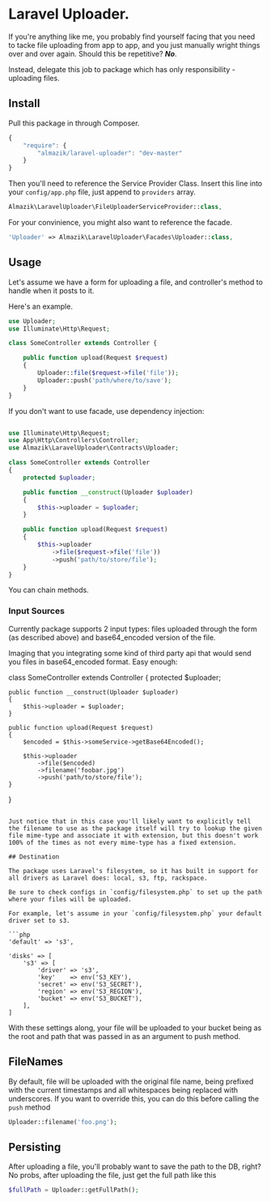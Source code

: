 # Laravel Uploader.

If you're anything like me, you probably find yourself facing that you need to tacke file uploading from app to app, and you just manually wright things over and over again. Should this be repetitive? ***No***.

Instead, delegate this job to package which has only responsibility - uploading files.

## Install

Pull this package in through Composer.

```js
{
    "require": {
        "almazik/laravel-uploader": "dev-master"
    }
}
```

Then you'll need to reference the Service Provider Class. Insert this line into your `config/app.php` file, just append to `providers` array.

```php
Almazik\LaravelUploader\FileUploaderServiceProvider::class,
```

For your convinience, you might also want to reference the facade.

```php
'Uploader' => Almazik\LaravelUploader\Facades\Uploader::class,
```

## Usage

Let's assume we have a form for uploading a file, and controller's method to handle when it posts to it.

Here's an example.

```php
use Uploader;
use Illuminate\Http\Request;

class SomeController extends Controller {

    public function upload(Request $request)
    {
        Uploader::file($request->file('file'));
        Uploader::push('path/where/to/save');
    }
}

```

If you don't want to use facade, use dependency injection:

```php

use Illuminate\Http\Request;
use App\Http\Controllers\Controller;
use Almazik\LaravelUploader\Contracts\Uploader;

class SomeController extends Controller
{
    protected $uploader;

    public function __construct(Uploader $uploader)
    {
        $this->uploader = $uploader;
    }

    public function upload(Request $request)
    {
        $this->uploader
            ->file($request->file('file'))
            ->push('path/to/store/file');
    }
}
```

You can chain methods.

### Input Sources
Currently package supports 2 input types: files uploaded through the form (as described above) and base64_encoded version of the file.

Imaging that you integrating some kind of third party api that would send you files in base64_encoded format. Easy enough:

class SomeController extends Controller
{
    protected $uploader;

    public function __construct(Uploader $uploader)
    {
        $this->uploader = $uploader;
    }

    public function upload(Request $request)
    {
        $encoded = $this->someService->getBase64Encoded();

        $this->uploader
            ->file($encoded)
            ->filename('foobar.jpg')
            ->push('path/to/store/file');
    }
}
```

Just notice that in this case you'll likely want to explicitly tell the filename to use as the package itself will try to lookup the given file mime-type and associate it with extension, but this doesn't work 100% of the times as not every mime-type has a fixed extension.

## Destination

The package uses Laravel's filesystem, so it has built in support for all drivers as Laravel does: local, s3, ftp, rackspace.

Be sure to check configs in `config/filesystem.php` to set up the path where your files will be uploaded.

For example, let's assume in your `config/filesystem.php` your default driver set to s3.

```php
'default' => 's3',

'disks' => [
    's3' => [
        'driver' => 's3',
        'key'    => env('S3_KEY'),
        'secret' => env('S3_SECRET'),
        'region' => env('S3_REGION'),
        'bucket' => env('S3_BUCKET'),
    ],
]
```

With these settings along, your file will be uploaded to your bucket being as the root and path that was passed in as an argument to push method.

## FileNames
By default, file will be uploaded with the original file name, being prefixed with the current timestamps and all whitespaces being replaced with underscores. If you want to override this, you can do this before calling the `push` method

```php
Uploader::filename('foo.png');
```

## Persisting

After uploading a file, you'll probably want to save the path to the DB, right? No probs, after uploading the file, just get the full path like this

```php
$fullPath = Uploader::getFullPath();
```
